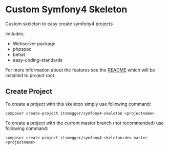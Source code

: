 Custom Symfony4 Skeleton
========================

Custom skeleton to easy create symfony4 projects

Includes:
- Webserver package
- phpspec
- behat
- easy-coding-standards

For more information about the features see the [README](skel/templates/README.md)
which will be installed to project root.

Create Project
--------------

To create a project with this skeleton simply use following command:

    composer create-project itsmegger/symfony4-skeleton <projectname>

To create a project with the current master branch (not recommended) use following command:

    composer create-project itsmegger/symfony4-skeleton:dev-master <projectname>
